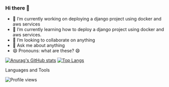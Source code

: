 ### Hi there 👋

- 🔭 I’m currently working on deploying a django project using docker and aws services
- 🌱 I’m currently learning how to deploy a django project using docker and aws services.
- 👯 I’m looking to collaborate on anything
- 💬 Ask me about anything
- 😄 Pronouns: what are these? :smile:

[![Anurag's GitHub stats](https://github-readme-stats.vercel.app/api?username=allexpy&show_icons=true&theme=radical)](https://github.com/anuraghazra/github-readme-stats)
[![Top Langs](https://github-readme-stats.vercel.app/api/top-langs/?username=allexpy&layout=compact&theme=radical)](https://github.com/anuraghazra/github-readme-stats)

Languages and Tools 



![Profile views](https://gpvc.arturio.dev/allexpy)
